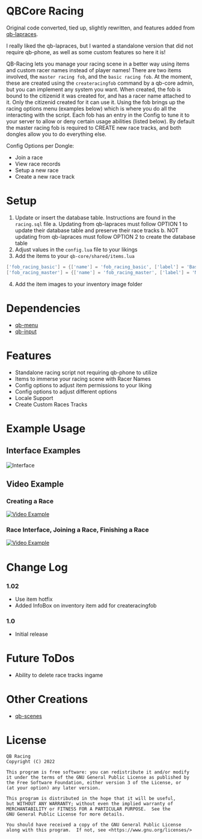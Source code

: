 # QBCore Racing
Original code converted, tied up, slightly rewritten, and features added from [qb-lapraces](https://github.com/qbcore-framework/qb-lapraces).

I really liked the qb-lapraces, but I wanted a standalone version that did not require qb-phone, as well as some custom features so here it is!

QB-Racing lets you manage your racing scene in a better way using items and custom racer names instead of player names! There are two items involved, the `master racing fob`, and the `basic racing fob`. At the moment, these are created using the `createracingfob` command by a qb-core admin, but you can implement any system you want. When created, the fob is bound to the citizenid it was created for, and has a racer name attached to it. Only the citizenid created for it can use it. Using the fob brings up the racing options menu (examples below) which is where you do all the interacting with the script. Each fob has an entry in the Config to tune it to your server to allow or deny certain usage abilities (listed below). By default the master racing fob is required to CREATE new race tracks, and both dongles allow you to do everything else.

Config Options per Dongle:
 - Join a race
 - View race records
 - Setup a new race
 - Create a new race track

# Setup
1. Update or insert the database table. Instructions are found in the `racing.sql` file
	a. Updating from qb-lapraces must follow OPTION 1 to update their database table and preserve their race tracks
	b. NOT updating from qb-lapraces must follow OPTION 2 to create the database table 
2. Adjust values in the `config.lua` file to your likings
3. Add the items to your `qb-core/shared/items.lua`
```lua
['fob_racing_basic'] = {['name'] = 'fob_racing_basic', ['label'] = 'Basic Racing Fob', ['weight'] = 500, ['type'] = 'item', ['image'] = 'fob_racing_basic.png', ['unique'] = true, ['useable'] = true, ['shouldClose'] = true, ['description'] = 'This basic fob allows someone to join custom races.'},
['fob_racing_master'] = {['name'] = 'fob_racing_master', ['label'] = 'Master Racing Fob', ['weight'] = 500, ['type'] = 'item', ['image'] = 'fob_racing_master.png', ['unique'] = true, ['useable'] = true, ['shouldClose'] = true, ['description'] = 'This master fob allows someone to create custom races.'},
```
4. Add the item images to your inventory image folder

# Dependencies
* [qb-menu](https://github.com/qbcore-framework/qb-menu)
* [qb-input](https://github.com/qbcore-framework/qb-input)

# Features
* Standalone racing script not requiring qb-phone to utilize
* Items to immerse your racing scene with Racer Names
* Config options to adjust item permissions to your liking
* Config options to adjust different options
* Locale Support
* Create Custom Races Tracks

# Example Usage
## Interface Examples
![Interface](https://i.imgur.com/4SyDq5k.png)

## Video Example
### Creating a Race
[![Video Example](https://i.imgur.com/DCFUJw9.png)](https://i.imgur.com/WoSxall.mp4)
### Race Interface, Joining a Race, Finishing a Race
[![Video Example](https://i.imgur.com/hsZVHeL.png)](https://i.imgur.com/oYgHBdj.mp4)

# Change Log
### 1.02
* Use item hotfix
* Added InfoBox on inventory item add for createracingfob

### 1.0
* Initial release

# Future ToDos
* Ability to delete race tracks ingame

# Other Creations
* [qb-scenes](https://github.com/ItsANoBrainer/qb-scenes)


# License

    QB Racing
    Copyright (C) 2022

    This program is free software: you can redistribute it and/or modify
    it under the terms of the GNU General Public License as published by
    the Free Software Foundation, either version 3 of the License, or
    (at your option) any later version.

    This program is distributed in the hope that it will be useful,
    but WITHOUT ANY WARRANTY; without even the implied warranty of
    MERCHANTABILITY or FITNESS FOR A PARTICULAR PURPOSE.  See the
    GNU General Public License for more details.

    You should have received a copy of the GNU General Public License
    along with this program.  If not, see <https://www.gnu.org/licenses/>
